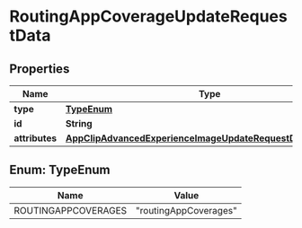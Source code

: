 

# RoutingAppCoverageUpdateRequestData


## Properties

| Name | Type | Description | Notes |
|------------ | ------------- | ------------- | -------------|
|**type** | [**TypeEnum**](#TypeEnum) |  |  |
|**id** | **String** |  |  |
|**attributes** | [**AppClipAdvancedExperienceImageUpdateRequestDataAttributes**](AppClipAdvancedExperienceImageUpdateRequestDataAttributes.md) |  |  [optional] |



## Enum: TypeEnum

| Name | Value |
|---- | -----|
| ROUTINGAPPCOVERAGES | &quot;routingAppCoverages&quot; |



